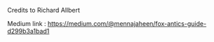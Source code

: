 Credits to Richard Allbert 


Medium link : https://medium.com/@mennajaheen/fox-antics-guide-d299b3a1bad1
